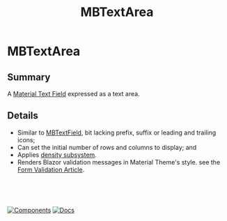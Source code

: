 ﻿---
uid: C.MBTextArea
title: MBTextArea
---
# MBTextArea

## Summary

A [Material Text Field](https://github.com/material-components/material-components-web/tree/v9.0.0/packages/mdc-textfield#text-field) expressed as a text area.

## Details

- Similar to [MBTextField](xref:C.MBTextField), bit lacking prefix, suffix or leading and trailing icons;
- Can set the initial number of rows and columns to display; and
- Applies [density subsystem](xref:A.Density).
- Renders Blazor validation messages in Material Theme's style. see the [Form Validation Article](xref:A.FormValidation).

&nbsp;

&nbsp;

[![Components](https://img.shields.io/static/v1?label=Components&message=Core&color=blue)](xref:A.CoreComponents)
[![Docs](https://img.shields.io/static/v1?label=API%20Documentation&message=MBTextArea&color=brightgreen)](xref:Material.Blazor.MD2.MBTextArea)
